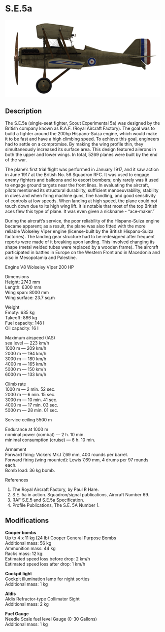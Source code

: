 # S.E.5a

![se5a](../images/planes/se5a.png)

## Description

The S.E.5a (single-seat fighter, Scout Experimental 5a) was designed by the British company known as R.A.F. (Royal Aircraft Factory). The goal was to build a fighter around the 200hp Hispano-Suiza engine, which would make it to be fast and have a high climbing speed. To achieve this goal, engineers had to settle on a compromise. By making the wing profile thin, they simultaneously increased its surface area. This design featured ailerons in both the upper and lower wings. In total, 5269 planes were built by the end of the war.  
  
The plane’s first trial flight was performed in January 1917, and it saw action in June 1917 at the British No. 56 Squadron RFC. It was used to engage enemy fighters and balloons and to escort bombers; only rarely was it used to engage ground targets near the front lines. In evaluating the aircraft, pilots mentioned its structural durability, sufficient manoeuvrability, stability in dives and when firing machine guns, fine handling, and good sensitivity of controls at low speeds. When landing at high speed, the plane could not touch down due to its high wing lift. It is notable that most of the top British aces flew this type of plane. It was even given a nickname - “ace-maker.”  
  
During the aircraft’s service, the poor reliability of the Hispano-Suiza engine became apparent; as a result, the plane was also fitted with the more reliable Wolseley Viper engine (license-built by the British Hispano-Suiza factories). The landing gear structure had to be redesigned after frequent reports were made of it breaking upon landing. This involved changing its shape (metal welded tubes were replaced by a wooden frame). The aircraft participated in battles in Europe on the Western Front and in Macedonia and also in Mesopotamia and Palestine.  
  
  
Engine V8 Wolseley Viper 200 HP  
  
Dimensions  
Height: 2743 mm  
Length: 6300 mm  
Wing span: 8000 mm  
Wing surface: 23.7 sq.m  
  
Weight  
Empty: 635 kg  
Takeoff: 886 kg  
Fuel capacity: 148 l  
Oil capacity: 16 l  
  
Maximum airspeed (IAS)  
sea level — 223 km/h  
1000 m — 209 km/h  
2000 m — 194 km/h  
3000 m — 180 km/h  
4000 m — 165 km/h  
5000 m — 150 km/h  
6000 m — 133 km/h  
  
Climb rate  
1000 m —  2 min. 52 sec.  
2000 m —  6 min. 15 sec.  
3000 m — 10 min. 41 sec.  
4000 m — 17 min. 03 sec.  
5000 m — 28 min. 01 sec.  
  
Service ceiling 5500 m  
  
Endurance at 1000 m  
nominal power (combat) — 2 h. 10 min.  
minimal consumption (cruise) — 6 h. 10 min.  
  
Armament  
Forward firing: Vickers Mk.I 7,69 mm, 400 rounds per barrel.  
Forward firing (wing mounted): Lewis 7,69 mm, 4 drums per 97 rounds each.  
Bomb load: 36 kg bomb.  
  
References  
1) The Royal Aircraft Factory, by Paul R Hare.  
2) S.E. 5a in action. Squadron/signal publications, Aircraft Number 69.  
3) RAF S.E.5 and S.E.5a Specification.  
4) Profile Publications, The S.E. 5A Number 1.

## Modifications

**Cooper bombs**  
Up to 4 x 11 kg (24 lb) Cooper General Purpose Bombs  
Additional mass: 56 kg  
Ammunition mass: 44 kg  
Racks mass: 12 kg  
Estimated speed loss before drop: 2 km/h  
Estimated speed loss after drop: 1 km/h

**Cockpit light**  
Cockpit illumination lamp for night sorties  
Additional mass: 1 kg

**Aldis**  
Aldis Refractor-type Collimator Sight  
Additional mass: 2 kg

**Fuel Gauge**  
Needle Scale fuel level Gauge (0-30 Gallons)  
Additional mass: 1 kg
